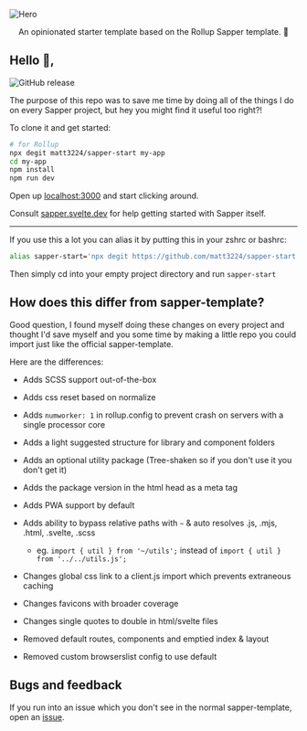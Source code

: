 ![Hero](https://i.postimg.cc/fLPyrJ3L/hero.png)

<p align="center">
  An opinionated starter template based on the Rollup Sapper template. 🚀
</p>

## Hello 👋,

![GitHub release](https://img.shields.io/github/release/matt3224/sapper-start.svg?style=for-the-badge)

The purpose of this repo was to save me time by doing all of the things I do on every Sapper project, but hey you might find it useful too right?!

To clone it and get started:

```bash
# for Rollup
npx degit matt3224/sapper-start my-app
cd my-app
npm install
npm run dev
```

Open up [localhost:3000](http://localhost:3000) and start clicking around.

Consult [sapper.svelte.dev](https://sapper.svelte.dev) for help getting started with Sapper itself.

<hr/>

If you use this a lot you can alias it by putting this in your zshrc or bashrc:
```bash
alias sapper-start='npx degit https://github.com/matt3224/sapper-start .'
```
Then simply cd into your empty project directory and run `sapper-start`


## How does this differ from sapper-template?

Good question, I found myself doing these changes on every project and thought I'd save myself and you some time by making a little repo you could import just like the official sapper-template.

Here are the differences:
* Adds SCSS support out-of-the-box
* Adds css reset based on normalize
* Adds `numworker: 1` in rollup.config to prevent crash on servers with a single processor core
* Adds a light suggested structure for library and component folders
* Adds an optional utility package (Tree-shaken so if you don't use it you don't get it)
* Adds the package version in the html head as a meta tag
* Adds PWA support by default
* Adds ability to bypass relative paths with `~` & auto resolves .js, .mjs, .html, .svelte, .scss
   * eg. `import { util } from '~/utils';` instead of `import { util } from '../../utils.js';`

* Changes global css link to a client.js import which prevents extraneous caching
* Changes favicons with broader coverage
* Changes single quotes to double in html/svelte files

* Removed default routes, components and emptied index & layout
* Removed custom browserslist config to use default


## Bugs and feedback

If you run into an issue which you don't see in the normal sapper-template, open an [issue](https://github.com/matt3224/sapper-start/issues).
